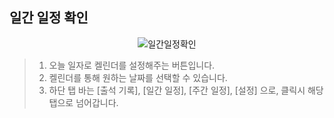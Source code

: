 ## 일간 일정 확인

<p align = "center">
<img  alt="일간일정확인" src="https://github.com/user-attachments/assets/163205d9-5a87-4ac6-ad0d-e279ad21c92a">
<p/>

>1. 오늘 일자로 켈린더를 설정해주는 버튼입니다.
>2.  켈린더를 통해 원하는 날짜를 선택할 수 있습니다.
>3. 하단 탭 바는 [출석 기록], [일간 일정], [주간 일정], [설정] 으로, 클릭시 해당 탭으로 넘어갑니다.
